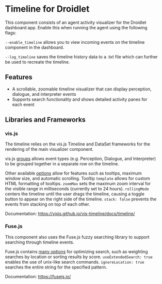 # Timeline for Droidlet

This component consists of an agent activity visualizer for the Droidlet dashboard app. Enable this when running the
agent using the following flags:

`--enable_timeline` allows you to view incoming events on the timeline component in the dashboard.

`--log_timeline` saves the timeline history data to a .txt file which can further be used to recreate the timeline.

## Features

- A scrollable, zoomable timeline visualizer that can display perception, dialogue, and interpreter events
- Supports search functionality and shows detailed activity panes for each event

## Libraries and Frameworks

### vis.js

The timeline relies on the vis.js Timeline and DataSet frameworks for the rendering of the main visualizer component.

vis.js [groups](https://visjs.github.io/vis-timeline/docs/timeline/#groups) allows event types (e.g. Perception, Dialogue, and Interpreter) to be grouped together in a separate row on the timeline.

Other available [options](https://visjs.github.io/vis-timeline/docs/timeline/#Configuration_Options) allow for features such as tooltips, maximum window size, and automatic scrolling. Tooltip `template` allows for custom HTML formatting of tooltips. `zoomMax` sets the maximum zoom interval for the visible range in milliseconds (currently set to 24 hours). `rollingMode` centers the timeline until the user drags the timeline, causing a toggle button to appear on the right side of the timeline. `stack: false` prevents the events from stacking on top of each other.

Documentation: https://visjs.github.io/vis-timeline/docs/timeline/

### Fuse.js

This component also uses the Fuse.js fuzzy searching library to support searching through timeline events.

Fuse.js contains [many options](https://fusejs.io/api/options.html) for optimizing search, such as weighting searches by location or sorting results by score. `useExtendedSearch: true` enables the use of unix-like search commands. `ignoreLocation: true` searches the entire string for the specified pattern.

Documentation: https://fusejs.io/
